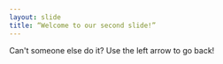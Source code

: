 ```yaml
---
layout: slide
title: “Welcome to our second slide!”
---
```

Can't someone else do it?
Use the left arrow to go back!
